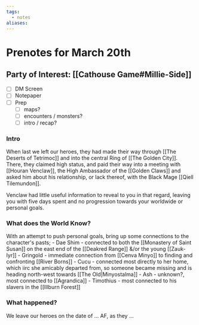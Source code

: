 ```yaml
---
tags:
  - notes
aliases:
---
```


# Prenotes for March 20th
## Party of Interest: [[Cathouse Game#Millie-Side]]
- [ ] DM Screen
- [ ] Notepaper
- [ ] Prep
	- [ ] maps?
	- [ ] encounters / monsters?
	- [ ] intro / recap?

### Intro

When last we left our heroes, they had made their way through [[The Deserts of Tetrimoc]] and into the central Ring of [[The Golden City]]. There, they claimed high status, and paid their way into a meeting with [[Houran Venclaw]], the High Ambassador of the [[Golden Claws]] and asked him about his relationship, or lack thereof, with the Black Mage [[Qiell Tilemundon]].

Venclaw had little useful information to reveal to you in that regard, leaving you with five days spent and no progression towards your worldwide or personal goals.

### What does the World Know?

With an attempt to push personal goals, bring up some connections to the character's pasts;
	- Dae Shim - connected to both the [[Monastery of Saint Susan]] on the east end of the [[Deakred Range]] &/or the young [[Zauk-Iyr]]
	- Gringold - immediate connection from [[Cenva Minyo]] to finding and confronting [[River Borns]]
	- Cucu - connected most directly to her home, which iirc she amicably departed from, so someone became missing and is heading north-west towards [[The Old|Minyostalma]]
	- Ash - unknown?, most connected to [[Agrandica]]
	- Timothius - most connected to his slavers in the [[Illburn Forest]]



### What happened?


We leave our heroes on the date of ... AF, as they ...